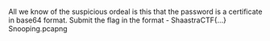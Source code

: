 All we know of the suspicious ordeal is this that the password is a certificate in base64 format. Submit the flag in the format - ShaastraCTF{...} Snooping.pcapng
